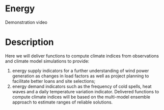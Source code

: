 # Energy

Demonstration video

# Description
Here we will deliver functions to compute climate indices from observations and climate model simulations to provide: 
1.  energy supply indicators for a further understanding of wind power generation as changes in load factors as well as project planning to facilitate better loans and site selections;
2. energy demand indicators such as the frequency of cold spells, heat waves and a daily temperature variation indicator. Delivered functions to compute climate indices will be based on the multi-model ensemble approach to estimate ranges of reliable solutions.
